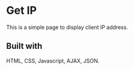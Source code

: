 # Get IP
This is a simple page to display client IP address.

## Built with
HTML,
CSS,
Javascript,
AJAX,
JSON.

